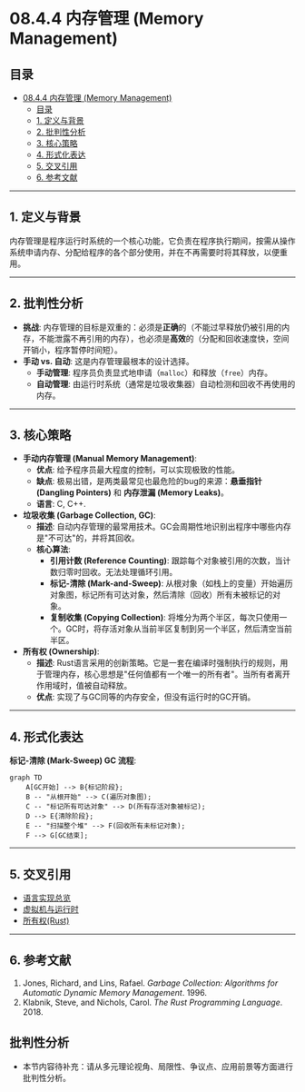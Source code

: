 # 08.4.4 内存管理 (Memory Management)

## 目录

- [08.4.4 内存管理 (Memory Management)](#0844-内存管理-memory-management)
  - [目录](#目录)
  - [1. 定义与背景](#1-定义与背景)
  - [2. 批判性分析](#2-批判性分析)
  - [3. 核心策略](#3-核心策略)
  - [4. 形式化表达](#4-形式化表达)
  - [5. 交叉引用](#5-交叉引用)
  - [6. 参考文献](#6-参考文献)

---

## 1. 定义与背景

内存管理是程序运行时系统的一个核心功能，它负责在程序执行期间，按需从操作系统申请内存、分配给程序的各个部分使用，并在不再需要时将其释放，以便重用。

---

## 2. 批判性分析

- **挑战**: 内存管理的目标是双重的：必须是**正确**的（不能过早释放仍被引用的内存，不能泄露不再引用的内存），也必须是**高效**的（分配和回收速度快，空间开销小，程序暂停时间短）。
- **手动 vs. 自动**: 这是内存管理最根本的设计选择。
  - **手动管理**: 程序员负责显式地申请（`malloc`）和释放（`free`）内存。
  - **自动管理**: 由运行时系统（通常是垃圾收集器）自动检测和回收不再使用的内存。

---

## 3. 核心策略

- **手动内存管理 (Manual Memory Management)**:
  - **优点**: 给予程序员最大程度的控制，可以实现极致的性能。
  - **缺点**: 极易出错，是两类最常见也最危险的bug的来源：**悬垂指针 (Dangling Pointers)** 和 **内存泄漏 (Memory Leaks)**。
  - **语言**: C, C++.
- **垃圾收集 (Garbage Collection, GC)**:
  - **描述**: 自动内存管理的最常用技术。GC会周期性地识别出程序中哪些内存是"不可达"的，并将其回收。
  - **核心算法**:
    - **引用计数 (Reference Counting)**: 跟踪每个对象被引用的次数，当计数归零时回收。无法处理循环引用。
    - **标记-清除 (Mark-and-Sweep)**: 从根对象（如栈上的变量）开始遍历对象图，标记所有可达对象，然后清除（回收）所有未被标记的对象。
    - **复制收集 (Copying Collection)**: 将堆分为两个半区，每次只使用一个。GC时，将存活对象从当前半区复制到另一个半区，然后清空当前半区。
- **所有权 (Ownership)**:
  - **描述**: Rust语言采用的创新策略。它是一套在编译时强制执行的规则，用于管理内存，核心思想是"任何值都有一个唯一的所有者"。当所有者离开作用域时，值被自动释放。
  - **优点**: 实现了与GC同等的内存安全，但没有运行时的GC开销。

---

## 4. 形式化表达

**标记-清除 (Mark-Sweep) GC 流程**:

```mermaid
graph TD
    A[GC开始] --> B{标记阶段};
    B -- "从根开始" --> C(遍历对象图);
    C -- "标记所有可达对象" --> D(所有存活对象被标记);
    D --> E{清除阶段};
    E -- "扫描整个堆" --> F(回收所有未标记对象);
    F --> G[GC结束];
```

---

## 5. 交叉引用

- [语言实现总览](README.md)
- [虚拟机与运行时](08.4.3_Virtual_Machines_and_Runtimes.md)
- [所有权(Rust)](../../TODO.md)

---

## 6. 参考文献

1. Jones, Richard, and Lins, Rafael. *Garbage Collection: Algorithms for Automatic Dynamic Memory Management*. 1996.
2. Klabnik, Steve, and Nichols, Carol. *The Rust Programming Language*. 2018.


## 批判性分析

- 本节内容待补充：请从多元理论视角、局限性、争议点、应用前景等方面进行批判性分析。
